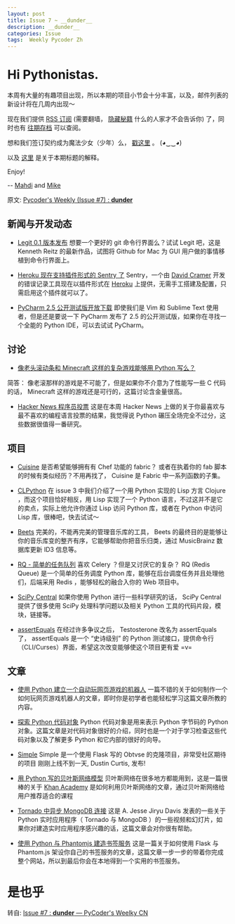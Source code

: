 ```yaml
---
layout: post
title: Issue 7 ~ __dunder__
description: __dunder__
categories: Issue
tags:  Weekly Pycoder Zh
---
```


# Hi Pythonistas. 

本周有大量的有趣项目出现，所以本期的项目小节会十分丰富，以及，邮件列表的新设计将在几周内出现～

现在我们提供 [RSS 订阅](http://feeds.feedburner.com/pycodersweekly)
(需要翻墙， [隐藏秘籍](http://feeds2.feedburner.com/pycodersweekly) 什么的人家才不会告诉你) 了，同时也有 [往期存档](http://pycoders.com/archive.html) 可以查阅。

想和我们签订契约成为魔法少女（少年）么， [戳这里](https://twitter.com/#!/pycoders) 。 (◕‿‿◕)

以及 [这里](http://wiki.python.org/moin/DunderAlias) 是关于本期标题的解释。



Enjoy!


--
[Mahdi](https://twitter.com/#!/myusuf3) and [Mike](https://twitter.com/#!/mgrouchy)

原文: [Pycoder's Weekly (Issue #7) : __dunder__](http://us4.campaign-archive2.com/?u=9735795484d2e4c204da82a29&id=68781ed80b)


## 新闻与开发动态

- [Legit 0.1 版本发布](http://www.git-legit.org/)
想要一个更好的 git 命令行界面么？试试 Legit 吧，这是 Kenneth Reitz 的最新作品，试图将 Github for Mac 为 GUI 用户做的事情移植到命令行界面上。

- [Heroku 现在支持插件形式的 Sentry 了](https://addons.heroku.com/sentry)
Sentry，一个由 
[David Cramer](https://twitter.com/#!/zeeg)
 开发的错误记录工具现在以插件形式在 
 [Heroku](http://heroku.com/) 上提供，无需手工搭建及配置，只需启用这个插件就可以了。

- [PyCharm 2.5 公开测试版开放下载](http://blog.jetbrains.com/pycharm/2012/03/pycharm-2-5-public-beta-available-for-download/)
即使我们是 Vim 和 Sublime Text 使用者，但是还是要说一下 PyCharm 发布了 2.5 的公开测试版，如果你在寻找一个全能的 Python IDE，可以去试试 PyCharm。


## 讨论

- [像老头滚动条和 Minecraft 这样的复杂游戏能够用 Python 写么？](http://www.reddit.com/r/Python/comments/rcm78/is_a_game_as_complex_as_something_like_skyrim_or/)

简答： 像老滚那样的游戏是不可能了，但是如果你不介意为了性能写一些 C 代码的话， Minecraft 这样的游戏还是可行的，这篇讨论含金量很高。

- [Hacker News 程序员投票](http://attractivechaos.github.com/HN-prog-lang-poll.png)
这是在本周 Hacker News 上做的关于你最喜欢与最不喜欢的编程语言投票的结果，我觉得说 Python 碾压全场完全不过分，这些数据很值得一番研究。



## 项目
- [Cuisine](https://github.com/sebastien/cuisine)
是否希望能够拥有有 Chef 功能的 fabric？ 或者在执着你的 fab 脚本的时候有类似经历？不用再找了， Cuisine 是 Fabric 中一系列函数的子集。

- [CLPython](http://common-lisp.net/project/clpython/)
在 issue 3 中我们介绍了一个用 Python 实现的 Lisp 方言 Clojure ，而这个项目恰好相反，用 Lisp 实现了一个 Python 语言，不过这并不是它的卖点，实际上他允许你通过 Lisp 访问 Python 库，或者在 Python 中访问 Lisp 库，很棒吧，快去试试～

- [Beets](http://beets.radbox.org/)
完美的，不能再完美的管理音乐库的工具， Beets 的最终目的是能够让你的音乐库变的整齐有序，它能够帮助你把音乐归类，通过 MusicBrainz 数据库更新 ID3 信息等。

- [RQ - 简单的任务队列](http://nvie.github.com/rq/)
喜欢 Celery ？但是又讨厌它的复杂？ RQ (Redis Queue) 是一个简单的任务调度 Python 库，能够在后台调度任务并且处理他们，后端采用 Redis ，能够轻松的融合入你的 Web 项目中。


- [SciPy Central](http://scipy-central.org/)
如果你使用 Python 进行一些科学研究的话， SciPy Central 提供了很多使用 SciPy 处理科学问题以及相关 Python 工具的代码片段，模块，链接等。


- [assertEquals](https://github.com/whit537/assertEquals)
在经过许多争议之后， Testosterone 改名为 assertEquals 了， assertEquals 是一个 “史诗级别” 的 Python 测试接口，提供命令行（CLI/Curses）界面，希望这次改变能够使这个项目更有爱 =v=



## 文章

- [使用 Python 建立一个自动玩网页游戏的机器人](http://active.tutsplus.com/tutorials/workflow/how-to-build-a-python-bot-that-can-play-web-games/)
一篇不错的关于如何制作一个如何玩网页游戏机器人的文章，即时你是初学者也能轻松学习这篇文章所教的内容。

- [探索 Python 代码对象](http://pycoders-weekly-chinese.readthedocs.org/en/latest/issue7/exploring-python-code-objects.html)
Python 代码对象是用来表示 Python 字节码的 Python 对象。这篇文章是对代码对象很好的介绍，同时也是一个对于学习检查这些代码对象以及了解更多 Python 和它内部的很好的向导。

- [Simple](https://github.com/orf/simple)
Simple 是一个使用 Flask 写的 Obtvse 的克隆项目，非常受社区期待的项目
刚刚上线不到一天, Dustin Curtis, 发布!

- [用 Python 写的贝叶斯网络模型](http://derandomized.com/post/20009997725/bayes-net-example-with-python-and-khanacademy)
贝叶斯网络在很多地方都能用到，这是一篇很棒的关于
[Khan Academy](http://derandomized.com/post/20009997725/bayes-net-example-with-python-and-khanacademy)
 是如何利用贝叶斯网络的文章，通过贝叶斯网络给用户推荐适合的课程


- [Tornado 中异步 MongoDB 连接](http://www.10gen.com/presentations/webinar/Asynchronous-MongoDB-with-Python-and-Tornado)
这是 A. Jesse Jiryu Davis 发表的一些关于 Python 实时应用程序（ Tornado 与 MongoDB ）的一些视频和幻灯片，如果你对建造实时应用程序感兴趣的话，这篇文章会对你很有帮助。


- [使用 Python 与 Phantomjs 建造书签服务](http://charlesleifer.com/blog/building-bookmarking-service-python-and-phantomjs/)
这是一篇关于如何使用 Flask 与 Phantom.js 架设你自己的书签服务的文章，这篇文章一步一步的带着你完成整个网站，所以到最后你会在本地得到一个实用的书签服务。






# 是也乎

转自: [Issue #7 : __dunder__ — PyCoder's Weelky CN](http://pycoders-weekly-chinese.readthedocs.org/en/latest/issue7/index.html)


